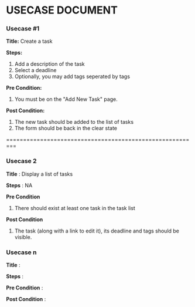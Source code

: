 # USECASE DOCUMENT

### Usecase #1
**Title:** Create a task

**Steps:**

 1. Add a description of the task
 2. Select a deadline
 3. Optionally, you may add tags seperated by tags

**Pre Condition:**

 1. You must be on the "Add New Task" page.

**Post Condition:**

 1. The new task should be added to the list of tasks
 2. The form should be back in the clear state

=========================================================

### Usecase 2
**Title** : Display a list of tasks

**Steps** : 
 NA

**Pre Condition**

 1. There should exist at least one task in the task list

**Post Condition**

 1. The task (along with a link to edit it), its deadline and tags should be visible.















### Usecase n
**Title** : 

**Steps** : 

**Pre Condition** : 

**Post Condition** : 